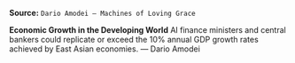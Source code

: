 **Source:** `Dario Amodei — Machines of Loving Grace`

**Economic Growth in the Developing World**
AI finance ministers and central bankers could replicate or exceed the 10% annual GDP growth rates achieved by East Asian economies. — Dario Amodei
